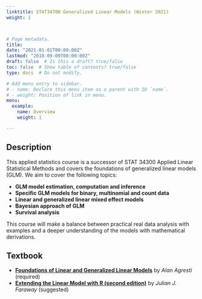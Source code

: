 ```yaml
---
linktitle: STAT34700 Generalized Linear Models (Winter 2021)
weight: 1



# Page metadata.
title: 
date: "2021-01-01T00:00:00Z"
lastmod: "2018-09-09T00:00:00Z"
draft: false  # Is this a draft? true/false
toc: false  # Show table of contents? true/false
type: docs  # Do not modify.

# Add menu entry to sidebar.
# - name: Declare this menu item as a parent with ID `name`.
# - weight: Position of link in menu.
menu:
  example:
    name: Overview
    weight: 1

---
```




## Description

This applied statistics course is a successor of STAT 34300 Applied Linear Statistical Methods and covers the foundations of generalized linear models (GLM). We aim to cover the following topics:

* **GLM model estimation, computation and inference**
* **Specific GLM models for binary, multinomial and count data**
* **Linear and generalized linear mixed effect models**
* **Bayesian approach of GLM**
* **Survival analysis**


This course will make a balance between practical real data analysis with examples and a deeper understanding of the models with mathematical derivations.

## Textbook

- [**Foundations of Linear and Generalized Linear Models**](http://users.stat.ufl.edu/~aa/glm/glm.html) by *Alan Agresti* (required) 
- [**Extending the Linear Model with R (second edition)**](https://julianfaraway.github.io/faraway/ELM/) by *Julian J. Faraway* (suggested)




